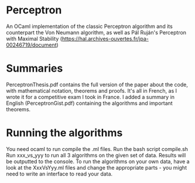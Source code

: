 # Perceptron
An OCaml implementation of the classic Perceptron algorithm and its counterpart the Von Neumann algorithm, as well as Pál Ruján's Perceptron with Maximal Stability (https://hal.archives-ouvertes.fr/jpa-00246719/document)

# Summaries
PerceptronThesis.pdf contains the full version of the paper about the code, with mathematical notation, theorems and proofs. It's all in French, as I wrote it for a competitive exam I took in France.
I added a summary in English (PerceptronGist.pdf) containing the algorithms and important theorems.

# Running the algorithms
You need ocaml to run compile the .ml files.
Run the bash script compile.sh
Run xxx_vs_yyy to run all 3 algorithms on the given set of data. Results will be outputted to the console. To run the algorithms on your own data, have a look at the XxxVsYyy.ml files and change the appropriate parts - you might need to write an interface to read your data.
